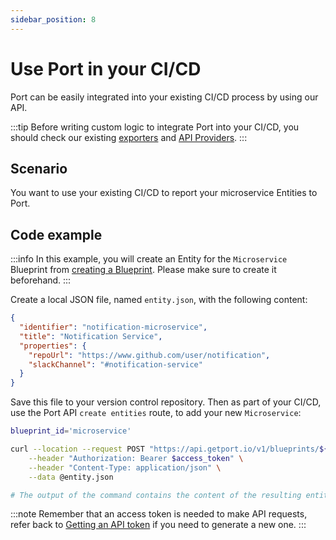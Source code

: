 ```yaml
---
sidebar_position: 8
---
```


# Use Port in your CI/CD

Port can be easily integrated into your existing CI/CD process by using our API.

:::tip
Before writing custom logic to integrate Port into your CI/CD, you should check our existing [exporters](../exporters/exporters.md) and [API Providers](../api-providers/api-providers.md).
:::

## Scenario

You want to use your existing CI/CD to report your microservice Entities to Port.

## Code example

:::info
In this example, you will create an Entity for the `Microservice` Blueprint from [creating a Blueprint](../tutorials/blueprint-basics.md#creating-a-blueprint). Please make sure to create it beforehand.
:::

Create a local JSON file, named `entity.json`, with the following content:

```json showLineNumbers
{
  "identifier": "notification-microservice",
  "title": "Notification Service",
  "properties": {
    "repoUrl": "https://www.github.com/user/notification",
    "slackChannel": "#notification-service"
  }
}
```

Save this file to your version control repository. Then as part of your CI/CD, use the Port API `create entities` route, to add your new `Microservice`:

```bash showLineNumbers
blueprint_id='microservice'

curl --location --request POST "https://api.getport.io/v1/blueprints/${blueprint_id}/entities" \
    --header "Authorization: Bearer $access_token" \
    --header "Content-Type: application/json" \
    --data @entity.json

# The output of the command contains the content of the resulting entity
```

:::note
Remember that an access token is needed to make API requests, refer back to [Getting an API token](../tutorials/blueprint-basics.md#getting-an-api-token) if you need to generate a new one.
:::
